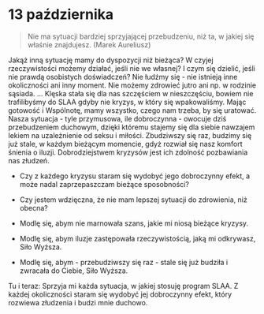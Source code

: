
# 13 października

> Nie ma sytuacji bardziej sprzyjającej przebudzeniu, niż ta, w jakiej się właśnie znajdujesz. (Marek Aureliusz)

Jakąż inną sytuację mamy do dyspozycji niż bieżąca? W czyjej rzeczywistości możemy działać, jeśli nie we własnej? I czym się dzielić, jeśli nie prawdą osobistych doświadczeń? Nie łudźmy się - nie istnieją inne okoliczności ani inny moment. Nie możemy zdrowieć jutro ani np. w rodzinie sąsiada. ... Klęska stała się dla nas szczęściem w nieszczęściu, bowiem nie trafilibyśmy do SLAA gdyby nie kryzys, w który się wpakowaliśmy. Mając gotowość i Wspólnotę, mamy wszystko, czego nam trzeba, by się uratować. Nasza sytuacja - tyle przymusowa, ile dobroczynna - owocuje dziś przebudzeniem duchowym, dzięki któremu stajemy się dla siebie nawzajem lekiem na uzależnienie od seksu i miłości. Zbudziwszy się raz, budzimy się już stale, w każdym bieżącym momencie, gdyż rozwiał się nasz komfort śnienia o iluzji. Dobrodziejstwem kryzysów jest ich zdolność pozbawiania nas złudzeń.

- Czy z każdego kryzysu staram się wydobyć jego dobroczynny efekt, a może nadal zaprzepaszczam bieżące sposobności?
- Czy jestem wdzięczna, że nie mam lepszej sytuacji do zdrowienia, niż obecna?

- Modlę się, abym nie marnowała szans, jakie mi niosą bieżące kryzysy.
- Modlę się, abym iluzje zastępowała rzeczywistością, jaką mi odkrywasz, Siło Wyższa.
- Modlę się, abym - przebudziwszy się raz - stale się już budziła i zwracała do Ciebie, Siło Wyższa.

Tu i teraz: Sprzyja mi każda sytuacja, w jakiej stosuję program SLAA. Z każdej okoliczności staram się wydobyć jej dobroczynny efekt, który rozwiewa złudzenia i budzi mnie duchowo.
